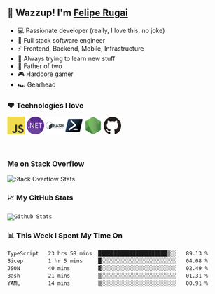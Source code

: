 ## 👋 Wazzup! I'm [Felipe Rugai](mailto:felrugai@gmail.com)

- 💻 Passionate developer (really, I love this, no joke)
- 📝 Full stack software engineer
- ⚡ Frontend, Backend, Mobile, Infrastructure
- 🌱 Always trying to learn new stuff
- 👶 Father of two
- 🎮 Hardcore gamer
- 🏎️ Gearhead

### ❤️ Technologies I love

<code><img height="40" src="https://raw.githubusercontent.com/github/explore/80688e429a7d4ef2fca1e82350fe8e3517d3494d/topics/javascript/javascript.png"></code>
<code><img height="40" src="https://raw.githubusercontent.com/github/explore/93d8a67084f94b2a444e510199a6e7622e5b09a3/topics/dotnet/dotnet.png"></code>
<code><img height="40" src="https://raw.githubusercontent.com/github/explore/80688e429a7d4ef2fca1e82350fe8e3517d3494d/topics/bash/bash.png"></code>
<code><img height="40" src="https://raw.githubusercontent.com/github/explore/80688e429a7d4ef2fca1e82350fe8e3517d3494d/topics/powershell/powershell.png"></code>
<code><img height="40" src="https://raw.githubusercontent.com/github/explore/80688e429a7d4ef2fca1e82350fe8e3517d3494d/topics/nodejs/nodejs.png"></code>
<code><img height="40" src="https://raw.githubusercontent.com/github/explore/89bdd9644f44d1b12180fd512b95574fe4c54617/topics/github-api/github-api.png"></code>

<br/>

### Me on Stack Overflow
<img height="137px" src="https://stackoverflow-card.vercel.app/?userID=4669594&theme=dracula" alt="Stack Overflow Stats" />


### 📈 My GitHub Stats

<code><img src="https://github-readme-stats.vercel.app/api?username=feliperugai&show_icons=true&theme=dracula" alt="Github Stats" /></code>


### 📊 This Week I Spent My Time On

<!--START_SECTION:waka-->

```txt
TypeScript   23 hrs 58 mins  ██████████████████████▒░░   89.13 %
Bicep        1 hr 5 mins     █░░░░░░░░░░░░░░░░░░░░░░░░   04.08 %
JSON         40 mins         ▓░░░░░░░░░░░░░░░░░░░░░░░░   02.49 %
Bash         21 mins         ▒░░░░░░░░░░░░░░░░░░░░░░░░   01.31 %
YAML         14 mins         ▒░░░░░░░░░░░░░░░░░░░░░░░░   00.91 %
```

<!--END_SECTION:waka-->
